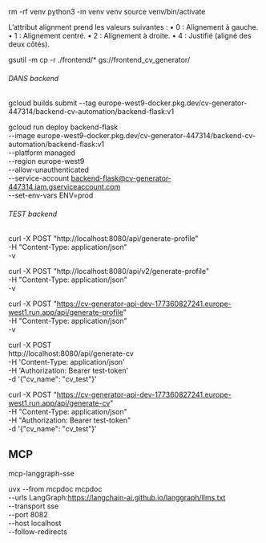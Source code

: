 
rm -rf venv
python3 -m venv venv
source venv/bin/activate

L’attribut alignment prend les valeurs suivantes :
	•	0 : Alignement à gauche.
	•	1 : Alignement centré.
	•	2 : Alignement à droite.
	•	4 : Justifié (aligné des deux côtés).

gsutil -m cp -r ./frontend/* gs://frontend_cv_generator/


###### DANS backend
gcloud builds submit --tag europe-west9-docker.pkg.dev/cv-generator-447314/backend-cv-automation/backend-flask:v1

gcloud run deploy backend-flask \
    --image europe-west9-docker.pkg.dev/cv-generator-447314/backend-cv-automation/backend-flask:v1 \
    --platform managed \
    --region europe-west9 \
    --allow-unauthenticated \
    --service-account backend-flask@cv-generator-447314.iam.gserviceaccount.com \
    --set-env-vars ENV=prod

###### TEST backend

curl -X POST "http://localhost:8080/api/generate-profile" \
  -H "Content-Type: application/json" \
  -v

curl -X POST "http://localhost:8080/api/v2/generate-profile" \
  -H "Content-Type: application/json" \
  -v



curl -X POST "https://cv-generator-api-dev-177360827241.europe-west1.run.app/api/generate-profile" \
  -H "Content-Type: application/json" \
  -v

curl -X POST \
  http://localhost:8080/api/generate-cv \
  -H 'Content-Type: application/json' \
  -H 'Authorization: Bearer test-token' \
  -d '{"cv_name": "cv_test"}'

curl -X POST "https://cv-generator-api-dev-177360827241.europe-west1.run.app/api/generate-cv" \
-H "Content-Type: application/json" \
-H "Authorization: Bearer test-token" \
-d '{"cv_name": "cv_test"}'

## MCP

mcp-langgraph-sse

uvx --from mcpdoc mcpdoc \
  --urls LangGraph:https://langchain-ai.github.io/langgraph/llms.txt \
  --transport sse \
  --port 8082 \
  --host localhost \
  --follow-redirects
